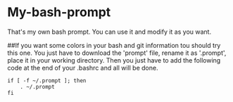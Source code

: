 # My-bash-prompt
That's my own bash prompt. You can use it and modify it as you want.


##If you want some colors in your bash and git information tou should try this one.
You just have to download the 'prompt' file, rename it as '.prompt', place it in your working
directory. Then you just have to add the following code at the end of your .bashrc and all will be done.

```
if [ -f ~/.prompt ]; then
    . ~/.prompt
fi
```
